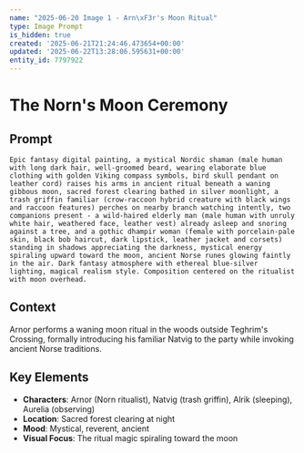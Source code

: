 ```yaml
---
name: "2025-06-20 Image 1 - Arn\xF3r's Moon Ritual"
type: Image Prompt
is_hidden: true
created: '2025-06-21T21:24:46.473654+00:00'
updated: '2025-06-22T13:28:06.595631+00:00'
entity_id: 7797922
---
```


# The Norn's Moon Ceremony

## Prompt

```
Epic fantasy digital painting, a mystical Nordic shaman (male human with long dark hair, well-groomed beard, wearing elaborate blue clothing with golden Viking compass symbols, bird skull pendant on leather cord) raises his arms in ancient ritual beneath a waning gibbous moon, sacred forest clearing bathed in silver moonlight, a trash griffin familiar (crow-raccoon hybrid creature with black wings and raccoon features) perches on nearby branch watching intently, two companions present - a wild-haired elderly man (male human with unruly white hair, weathered face, leather vest) already asleep and snoring against a tree, and a gothic dhampir woman (female with porcelain-pale skin, black bob haircut, dark lipstick, leather jacket and corsets) standing in shadows appreciating the darkness, mystical energy spiraling upward toward the moon, ancient Norse runes glowing faintly in the air. Dark fantasy atmosphere with ethereal blue-silver lighting, magical realism style. Composition centered on the ritualist with moon overhead.
```

## Context

Arnor performs a waning moon ritual in the woods outside Teghrim's Crossing, formally introducing his familiar Natvig to the party while invoking ancient Norse traditions.

## Key Elements

- **Characters**: Arnor (Norn ritualist), Natvig (trash griffin), Alrik (sleeping), Aurelia (observing)
- **Location**: Sacred forest clearing at night
- **Mood**: Mystical, reverent, ancient
- **Visual Focus**: The ritual magic spiraling toward the moon